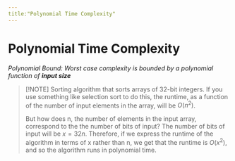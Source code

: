 ```yaml
---
title:"Polynomial Time Complexity"
---
```

# Polynomial Time Complexity
_Polynomial Bound: Worst case complexity is bounded by a polynomial function of **input size**_
> [!NOTE] Sorting algorithm that sorts arrays of 32-bit integers. 
> If you use something like selection sort to do this, the runtime, as a function of the number of input elements in the array, will be $O(n^2)$. 
> 
> But how does n, the number of elements in the input array, correspond to the the number of bits of input? The number of bits of input will be $x = 32n$. Therefore, if we express the runtime of the algorithm in terms of x rather than n, we get that the runtime is $O(x^2)$, and so the algorithm runs in polynomial time.

